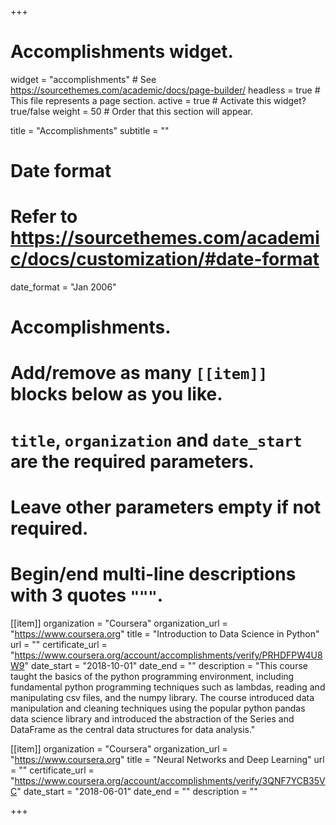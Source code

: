 +++
# Accomplishments widget.
widget = "accomplishments"  # See https://sourcethemes.com/academic/docs/page-builder/
headless = true  # This file represents a page section.
active = true  # Activate this widget? true/false
weight = 50  # Order that this section will appear.

title = "Accomplish&shy;ments"
subtitle = ""

# Date format
#   Refer to https://sourcethemes.com/academic/docs/customization/#date-format
date_format = "Jan 2006"

# Accomplishments.
#   Add/remove as many `[[item]]` blocks below as you like.
#   `title`, `organization` and `date_start` are the required parameters.
#   Leave other parameters empty if not required.
#   Begin/end multi-line descriptions with 3 quotes `"""`.

[[item]]
  organization = "Coursera"
  organization_url = "https://www.coursera.org"
  title = "Introduction to Data Science in Python"
  url = ""
  certificate_url = "https://www.coursera.org/account/accomplishments/verify/PRHDFPW4U8W9"
  date_start = "2018-10-01"
  date_end = ""
  description = "This course taught the basics of the python programming environment, including fundamental python programming techniques such as lambdas, reading and manipulating csv files, and the numpy library. The course introduced data manipulation and cleaning techniques using the popular python pandas data science library and introduced the abstraction of the Series and DataFrame as the central data structures for data analysis."
  
[[item]]
  organization = "Coursera"
  organization_url = "https://www.coursera.org"
  title = "Neural Networks and Deep Learning"
  url = ""
  certificate_url = "https://www.coursera.org/account/accomplishments/verify/3QNF7YCB35VC"
  date_start = "2018-06-01"
  date_end = ""
  description = ""

+++
